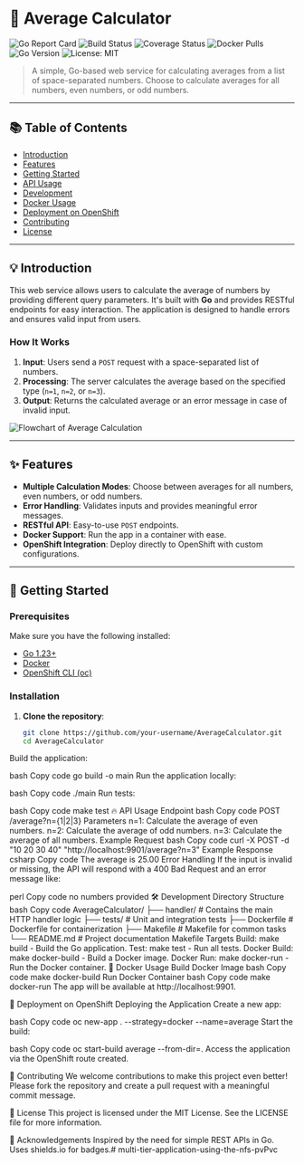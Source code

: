 # 🚀 Average Calculator

![Go Report Card](https://goreportcard.com/badge/github.com/your-username/AverageCalculator)
![Build Status](https://img.shields.io/github/actions/workflow/status/your-username/AverageCalculator/ci.yml?branch=main)
![Coverage Status](https://img.shields.io/codecov/c/github/your-username/AverageCalculator)
![Docker Pulls](https://img.shields.io/docker/pulls/your-username/averagecalculator)
![Go Version](https://img.shields.io/github/go-mod/go-version/your-username/AverageCalculator)
![License: MIT](https://img.shields.io/badge/License-MIT-yellow.svg)

> A simple, Go-based web service for calculating averages from a list of space-separated numbers. Choose to calculate averages for all numbers, even numbers, or odd numbers.

---

## 📚 Table of Contents

- [Introduction](#-introduction)
- [Features](#-features)
- [Getting Started](#-getting-started)
- [API Usage](#-api-usage)
- [Development](#-development)
- [Docker Usage](#-docker-usage)
- [Deployment on OpenShift](#-deployment-on-openshift)
- [Contributing](#-contributing)
- [License](#-license)

---

## 💡 Introduction

This web service allows users to calculate the average of numbers by providing different query parameters. It's built with **Go** and provides RESTful endpoints for easy interaction. The application is designed to handle errors and ensures valid input from users.

### How It Works

1. **Input**: Users send a `POST` request with a space-separated list of numbers.
2. **Processing**: The server calculates the average based on the specified type (`n=1`, `n=2`, or `n=3`).
3. **Output**: Returns the calculated average or an error message in case of invalid input.

![Flowchart of Average Calculation](https://via.placeholder.com/600x300?text=Flowchart+Placeholder)

---

## ✨ Features

- **Multiple Calculation Modes**: Choose between averages for all numbers, even numbers, or odd numbers.
- **Error Handling**: Validates inputs and provides meaningful error messages.
- **RESTful API**: Easy-to-use `POST` endpoints.
- **Docker Support**: Run the app in a container with ease.
- **OpenShift Integration**: Deploy directly to OpenShift with custom configurations.

---

## 🚀 Getting Started

### Prerequisites

Make sure you have the following installed:

- [Go 1.23+](https://golang.org/doc/install)
- [Docker](https://docs.docker.com/get-docker/)
- [OpenShift CLI (oc)](https://docs.openshift.com)

### Installation

1. **Clone the repository**:

   ```bash
   git clone https://github.com/your-username/AverageCalculator.git
   cd AverageCalculator
Build the application:

bash
Copy code
go build -o main
Run the application locally:

bash
Copy code
./main
Run tests:

bash
Copy code
make test
🔥 API Usage
Endpoint
bash
Copy code
POST /average?n={1|2|3}
Parameters
n=1: Calculate the average of even numbers.
n=2: Calculate the average of odd numbers.
n=3: Calculate the average of all numbers.
Example Request
bash
Copy code
curl -X POST -d "10 20 30 40" "http://localhost:9901/average?n=3"
Example Response
csharp
Copy code
The average is 25.00
Error Handling
If the input is invalid or missing, the API will respond with a 400 Bad Request and an error message like:

perl
Copy code
no numbers provided
🛠️ Development
Directory Structure
bash
Copy code
AverageCalculator/
├── handler/          # Contains the main HTTP handler logic
├── tests/            # Unit and integration tests
├── Dockerfile        # Dockerfile for containerization
├── Makefile          # Makefile for common tasks
└── README.md         # Project documentation
Makefile Targets
Build: make build - Build the Go application.
Test: make test - Run all tests.
Docker Build: make docker-build - Build a Docker image.
Docker Run: make docker-run - Run the Docker container.
🐳 Docker Usage
Build Docker Image
bash
Copy code
make docker-build
Run Docker Container
bash
Copy code
make docker-run
The app will be available at http://localhost:9901.

🚢 Deployment on OpenShift
Deploying the Application
Create a new app:

bash
Copy code
oc new-app . --strategy=docker --name=average
Start the build:

bash
Copy code
oc start-build average --from-dir=.
Access the application via the OpenShift route created.

🤝 Contributing
We welcome contributions to make this project even better! Please fork the repository and create a pull request with a meaningful commit message.

📄 License
This project is licensed under the MIT License. See the LICENSE file for more information.

👏 Acknowledgements
Inspired by the need for simple REST APIs in Go.
Uses shields.io for badges.# multi-tier-application-using-the-nfs-pvPvc
